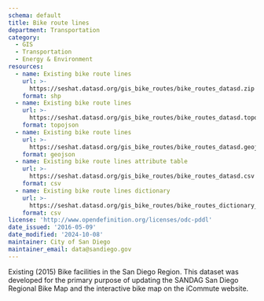```yaml
---
schema: default
title: Bike route lines
department: Transportation
category:
  - GIS
  - Transportation
  - Energy & Environment
resources:
  - name: Existing bike route lines
    url: >-
      https://seshat.datasd.org/gis_bike_routes/bike_routes_datasd.zip
    format: shp
  - name: Existing bike route lines
    url: >-
      https://seshat.datasd.org/gis_bike_routes/bike_routes_datasd.topo.json
    format: topojson
  - name: Existing bike route lines
    url: >-
      https://seshat.datasd.org/gis_bike_routes/bike_routes_datasd.geojson
    format: geojson
  - name: Existing bike route lines attribute table
    url: >-
      https://seshat.datasd.org/gis_bike_routes/bike_routes_datasd.csv
    format: csv
  - name: Existing bike route lines dictionary
    url: >-
      https://seshat.datasd.org/gis_bike_routes/bike_routes_dictionary_datasd.csv
    format: csv
license: 'http://www.opendefinition.org/licenses/odc-pddl'
date_issued: '2016-05-09'
date_modified: '2024-10-08'
maintainer: City of San Diego
maintainer_email: data@sandiego.gov
---
```

Existing (2015) Bike facilities in the San Diego Region. This dataset was developed for the primary purpose of updating the SANDAG San Diego Regional Bike Map and the interactive bike map on the iCommute website.
